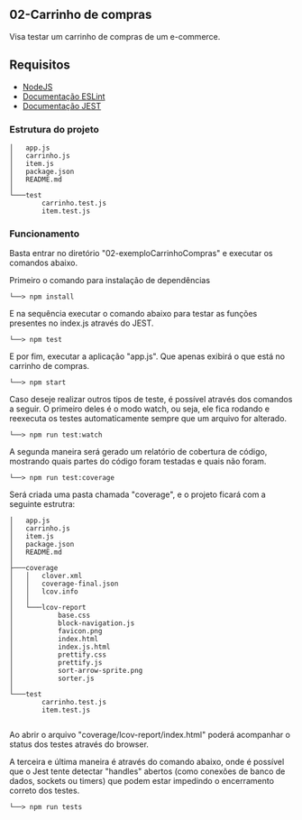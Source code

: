 ## 02-Carrinho de compras

Visa testar um carrinho de compras de um e-commerce.

## Requisitos

- [NodeJS](https://nodejs.org/en)
- [Documentação ESLint](https://eslint.org/docs/latest/use/getting-started)
- [Documentação JEST](https://jestjs.io/docs/getting-started)

### Estrutura do projeto

```
│   app.js
│   carrinho.js
│   item.js
│   package.json
│   README.md
│
└───test
        carrinho.test.js
        item.test.js
```

### Funcionamento

Basta entrar no diretório "02-exemploCarrinhoCompras" e executar os comandos abaixo. 

Primeiro o comando para instalação de dependências

```
└──> npm install
```
E na sequência executar o comando abaixo para testar as funções presentes no index.js através do JEST. 

```
└──> npm test
```

E por fim, executar a aplicação "app.js". Que apenas exibirá o que está no carrinho de compras.

```
└──> npm start
```

Caso deseje realizar outros tipos de teste, é possível através dos comandos a seguir. O primeiro deles é o modo watch, ou seja, ele fica rodando e reexecuta os testes automaticamente sempre que um arquivo for alterado. 

```
└──> npm run test:watch
```

A segunda maneira será gerado um relatório de cobertura de código, mostrando quais partes do código foram testadas e quais não foram.

```
└──> npm run test:coverage
```

Será criada uma pasta chamada "coverage", e o projeto ficará com a seguinte estrutra:

```
│   app.js
│   carrinho.js
│   item.js
│   package.json
│   README.md
│
├───coverage
│   │   clover.xml
│   │   coverage-final.json
│   │   lcov.info
│   │
│   └───lcov-report
│           base.css
│           block-navigation.js
│           favicon.png
│           index.html
│           index.js.html
│           prettify.css
│           prettify.js
│           sort-arrow-sprite.png
│           sorter.js
│ 
└───test
        carrinho.test.js
        item.test.js


```

Ao abrir o arquivo "coverage/lcov-report/index.html" poderá acompanhar o status dos testes através do browser.

A terceira e última maneira é através do comando abaixo, onde é possível que o Jest tente detectar "handles" abertos (como conexões de banco de dados, sockets ou timers) que podem estar impedindo o encerramento correto dos testes.

```
└──> npm run tests
```